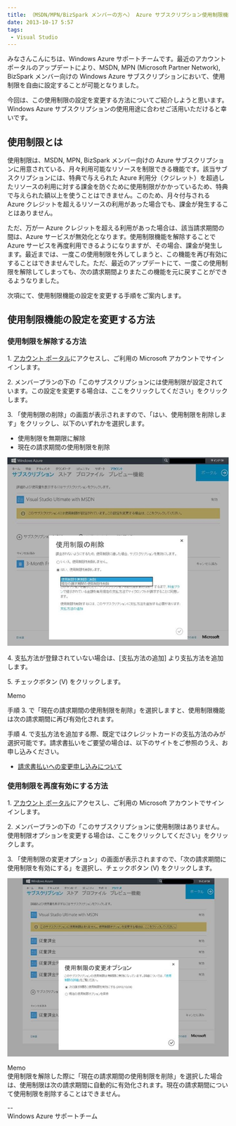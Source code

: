 ```yaml
---
title: （MSDN/MPN/BizSpark メンバーの方へ） Azure サブスクリプション使用制限機能の設定変更について
date: 2013-10-17 5:57
tags:
 - Visual Studio
---
```

みなさんこんにちは、Windows Azure サポートチームです。最近のアカウントポータルのアップデートにより、MSDN, MPN (Microsoft Partner Network), BizSpark メンバー向けの Windows Azure サブスクリプションにおいて、使用制限を自由に設定することが可能となりました。

今回は、この使用制限の設定を変更する方法についてご紹介しようと思います。Windows Azure サブスクリプションの使用用途に合わせご活用いただけると幸いです。

## 使用制限とは

使用制限は、MSDN, MPN, BizSpark メンバー向けの Azure サブスクリプションに用意されている、月々利用可能なリソースを制限できる機能です。該当サブスクリプションには、特典で与えられた Azure 利用分（クジレット）を超過したリソースの利用に対する課金を防ぐために使用制限がかかっているため、特典で与えられた額以上を使うことはできません。このため、月々付与される Azure クレジットを超えるリソースの利用があった場合でも、課金が発生することはありません。

ただ、万が一 Azure クレジットを超える利用があった場合は、該当請求期間の間は、Azure サービスが無効化となります。使用制限機能を解除することで Azure サービスを再度利用できるようになりますが、その場合、課金が発生します。最近までは、一度この使用制限を外してしまうと、この機能を再び有効にすることはできませんでした。ただ、最近のアップデートにて、一度この使用制限を解除してしまっても、次の請求期間よりまたこの機能を元に戻すことができるようなりました。

次項にて、使用制限機能の設定を変更する手順をご案内します。

## 使用制限機能の設定を変更する方法

### 使用制限を解除する方法

1\. [アカウント ポータル](https://account.windowsazure.com/Subscriptions/)にアクセスし、ご利用の Microsoft アカウントでサインインします。

2\. メンバープランの下の「このサブスクリプションには使用制限が設定されています。この設定を変更する場合は、ここをクリックしてください」をクリックします。

3\. 「使用制限の削除」の画面が表示されますので、「はい、使用制限を削除します」をクリックし、以下のいずれかを選択します。

-   使用制限を無期限に解除
-   現在の請求期間の使用制限を削除

![](./20131017a/7144.clip_image002_18193A0C.jpg)

4\. 支払方法が登録されていない場合は、\[支払方法の追加\] より支払方法を追加します。

5\. チェックボタン (V) をクリックします。

Memo

手順 3. で「現在の請求期間の使用制限を削除」を選択しますと、使用制限機能は次の請求期間に再び有効化されます。

手順 4. で支払方法を追加する際、既定ではクレジットカードの支払方法のみが選択可能です。請求書払いをご要望の場合は、以下のサイトをご参照のうえ、お申し込みください。

-   [請求書払いへの変更申し込みについて](http://blogs.msdn.com/b/dsazurejp/archive/2013/06/27/azure-invoicing-process.aspx)

### 使用制限を再度有効にする方法

1\. [アカウント ポータル](https://account.windowsazure.com/Subscriptions/)にアクセスし、ご利用の Microsoft アカウントでサインインします。

2\. メンバープランの下の「このサブスクリプションに使用制限はありません。使用制限オプションを変更する場合は、ここをクリックしてください」をクリックします。

3\. 「使用制限の変更オプション」の画面が表示されますので、「次の請求期間に使用制限を有効にする」を選択し、チェックボタン (V) をクリックします。

![](./20131017a/4466.clip_image004_1C26188F.jpg)

Memo  
使用制限を解除した際に「現在の請求期間の使用制限を削除」を選択した場合は、使用制限は次の請求期間に自動的に有効化されます。現在の請求期間について使用制限を削除することはできません。

\--  
Windows Azure サポートチーム